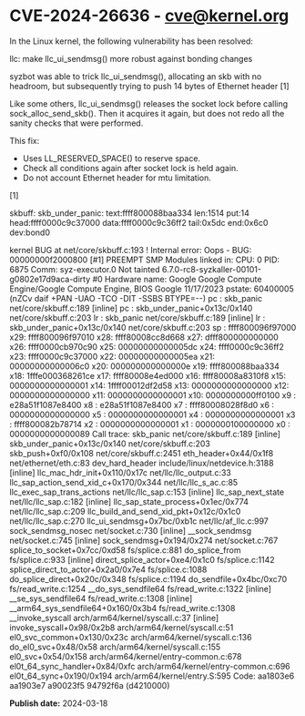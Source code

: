 # CVE-2024-26636 - cve@kernel.org

In the Linux kernel, the following vulnerability has been resolved:

llc: make llc_ui_sendmsg() more robust against bonding changes

syzbot was able to trick llc_ui_sendmsg(), allocating an skb with no
headroom, but subsequently trying to push 14 bytes of Ethernet header [1]

Like some others, llc_ui_sendmsg() releases the socket lock before
calling sock_alloc_send_skb().
Then it acquires it again, but does not redo all the sanity checks
that were performed.

This fix:

- Uses LL_RESERVED_SPACE() to reserve space.
- Check all conditions again after socket lock is held again.
- Do not account Ethernet header for mtu limitation.

[1]

skbuff: skb_under_panic: text:ffff800088baa334 len:1514 put:14 head:ffff0000c9c37000 data:ffff0000c9c36ff2 tail:0x5dc end:0x6c0 dev:bond0

 kernel BUG at net/core/skbuff.c:193 !
Internal error: Oops - BUG: 00000000f2000800 [#1] PREEMPT SMP
Modules linked in:
CPU: 0 PID: 6875 Comm: syz-executor.0 Not tainted 6.7.0-rc8-syzkaller-00101-g0802e17d9aca-dirty #0
Hardware name: Google Google Compute Engine/Google Compute Engine, BIOS Google 11/17/2023
pstate: 60400005 (nZCv daif +PAN -UAO -TCO -DIT -SSBS BTYPE=--)
 pc : skb_panic net/core/skbuff.c:189 [inline]
 pc : skb_under_panic+0x13c/0x140 net/core/skbuff.c:203
 lr : skb_panic net/core/skbuff.c:189 [inline]
 lr : skb_under_panic+0x13c/0x140 net/core/skbuff.c:203
sp : ffff800096f97000
x29: ffff800096f97010 x28: ffff80008cc8d668 x27: dfff800000000000
x26: ffff0000cb970c90 x25: 00000000000005dc x24: ffff0000c9c36ff2
x23: ffff0000c9c37000 x22: 00000000000005ea x21: 00000000000006c0
x20: 000000000000000e x19: ffff800088baa334 x18: 1fffe000368261ce
x17: ffff80008e4ed000 x16: ffff80008a8310f8 x15: 0000000000000001
x14: 1ffff00012df2d58 x13: 0000000000000000 x12: 0000000000000000
x11: 0000000000000001 x10: 0000000000ff0100 x9 : e28a51f1087e8400
x8 : e28a51f1087e8400 x7 : ffff80008028f8d0 x6 : 0000000000000000
x5 : 0000000000000001 x4 : 0000000000000001 x3 : ffff800082b78714
x2 : 0000000000000001 x1 : 0000000100000000 x0 : 0000000000000089
Call trace:
  skb_panic net/core/skbuff.c:189 [inline]
  skb_under_panic+0x13c/0x140 net/core/skbuff.c:203
  skb_push+0xf0/0x108 net/core/skbuff.c:2451
  eth_header+0x44/0x1f8 net/ethernet/eth.c:83
  dev_hard_header include/linux/netdevice.h:3188 [inline]
  llc_mac_hdr_init+0x110/0x17c net/llc/llc_output.c:33
  llc_sap_action_send_xid_c+0x170/0x344 net/llc/llc_s_ac.c:85
  llc_exec_sap_trans_actions net/llc/llc_sap.c:153 [inline]
  llc_sap_next_state net/llc/llc_sap.c:182 [inline]
  llc_sap_state_process+0x1ec/0x774 net/llc/llc_sap.c:209
  llc_build_and_send_xid_pkt+0x12c/0x1c0 net/llc/llc_sap.c:270
  llc_ui_sendmsg+0x7bc/0xb1c net/llc/af_llc.c:997
  sock_sendmsg_nosec net/socket.c:730 [inline]
  __sock_sendmsg net/socket.c:745 [inline]
  sock_sendmsg+0x194/0x274 net/socket.c:767
  splice_to_socket+0x7cc/0xd58 fs/splice.c:881
  do_splice_from fs/splice.c:933 [inline]
  direct_splice_actor+0xe4/0x1c0 fs/splice.c:1142
  splice_direct_to_actor+0x2a0/0x7e4 fs/splice.c:1088
  do_splice_direct+0x20c/0x348 fs/splice.c:1194
  do_sendfile+0x4bc/0xc70 fs/read_write.c:1254
  __do_sys_sendfile64 fs/read_write.c:1322 [inline]
  __se_sys_sendfile64 fs/read_write.c:1308 [inline]
  __arm64_sys_sendfile64+0x160/0x3b4 fs/read_write.c:1308
  __invoke_syscall arch/arm64/kernel/syscall.c:37 [inline]
  invoke_syscall+0x98/0x2b8 arch/arm64/kernel/syscall.c:51
  el0_svc_common+0x130/0x23c arch/arm64/kernel/syscall.c:136
  do_el0_svc+0x48/0x58 arch/arm64/kernel/syscall.c:155
  el0_svc+0x54/0x158 arch/arm64/kernel/entry-common.c:678
  el0t_64_sync_handler+0x84/0xfc arch/arm64/kernel/entry-common.c:696
  el0t_64_sync+0x190/0x194 arch/arm64/kernel/entry.S:595
Code: aa1803e6 aa1903e7 a90023f5 94792f6a (d4210000)

**Publish date:** 2024-03-18
